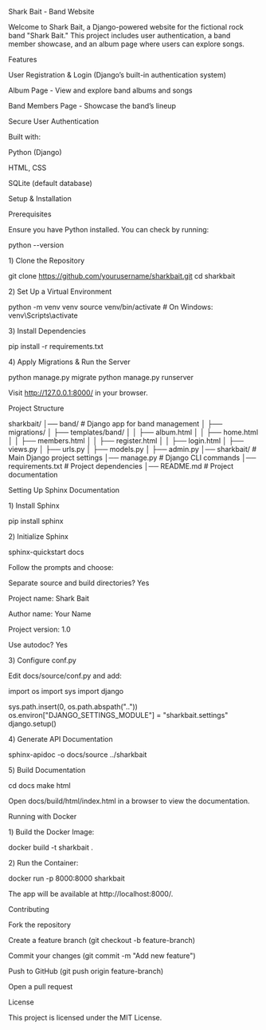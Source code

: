 Shark Bait - Band Website

Welcome to Shark Bait, a Django-powered website for the fictional rock band "Shark Bait." This project includes user authentication, a band member showcase, and an album page where users can explore songs.

Features

User Registration & Login (Django’s built-in authentication system)

Album Page - View and explore band albums and songs

Band Members Page - Showcase the band’s lineup

Secure User Authentication

Built with:

Python (Django)

HTML, CSS

SQLite (default database)

Setup & Installation

Prerequisites

Ensure you have Python installed. You can check by running:

python --version

1️) Clone the Repository

git clone https://github.com/yourusername/sharkbait.git
cd sharkbait

2️) Set Up a Virtual Environment

python -m venv venv
source venv/bin/activate  # On Windows: venv\Scripts\activate

3️) Install Dependencies

pip install -r requirements.txt

4️) Apply Migrations & Run the Server

python manage.py migrate
python manage.py runserver

Visit http://127.0.0.1:8000/ in your browser.

Project Structure

sharkbait/
│── band/              # Django app for band management
│   ├── migrations/
│   ├── templates/band/
│   │   ├── album.html
│   │   ├── home.html
│   │   ├── members.html
│   │   ├── register.html
│   │   ├── login.html
│   ├── views.py
│   ├── urls.py
│   ├── models.py
│   ├── admin.py
│── sharkbait/         # Main Django project settings
│── manage.py          # Django CLI commands
│── requirements.txt   # Project dependencies
│── README.md          # Project documentation

Setting Up Sphinx Documentation

1️) Install Sphinx

pip install sphinx

2️) Initialize Sphinx

sphinx-quickstart docs

Follow the prompts and choose:

Separate source and build directories? Yes

Project name: Shark Bait

Author name: Your Name

Project version: 1.0

Use autodoc? Yes

3️) Configure conf.py

Edit docs/source/conf.py and add:

import os
import sys
import django

sys.path.insert(0, os.path.abspath(".."))
os.environ["DJANGO_SETTINGS_MODULE"] = "sharkbait.settings"
django.setup()

4️) Generate API Documentation

sphinx-apidoc -o docs/source ../sharkbait

5️) Build Documentation

cd docs
make html

Open docs/build/html/index.html in a browser to view the documentation.

Running with Docker

1️) Build the Docker Image:

docker build -t sharkbait .

2️) Run the Container:

docker run -p 8000:8000 sharkbait

The app will be available at http://localhost:8000/.

Contributing

Fork the repository

Create a feature branch (git checkout -b feature-branch)

Commit your changes (git commit -m "Add new feature")

Push to GitHub (git push origin feature-branch)

Open a pull request

License

This project is licensed under the MIT License. 
